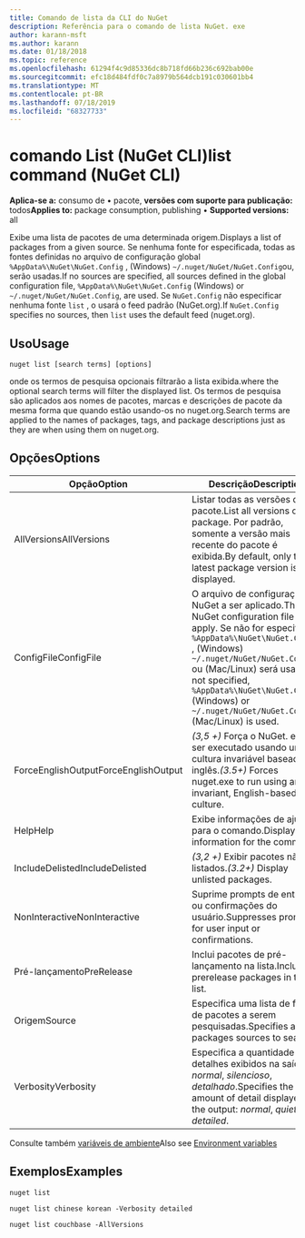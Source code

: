 ```yaml
---
title: Comando de lista da CLI do NuGet
description: Referência para o comando de lista NuGet. exe
author: karann-msft
ms.author: karann
ms.date: 01/18/2018
ms.topic: reference
ms.openlocfilehash: 61294f4c9d85336dc8b718fd66b236c692bab00e
ms.sourcegitcommit: efc18d484fdf0c7a8979b564dcb191c030601bb4
ms.translationtype: MT
ms.contentlocale: pt-BR
ms.lasthandoff: 07/18/2019
ms.locfileid: "68327733"
---
```

# <a name="list-command-nuget-cli"></a><span data-ttu-id="04f3a-103">comando List (NuGet CLI)</span><span class="sxs-lookup"><span data-stu-id="04f3a-103">list command (NuGet CLI)</span></span>

<span data-ttu-id="04f3a-104">**Aplica-se a:** consumo de &bullet; pacote, **versões com suporte para publicação:** todos</span><span class="sxs-lookup"><span data-stu-id="04f3a-104">**Applies to:** package consumption, publishing &bullet; **Supported versions:** all</span></span>

<span data-ttu-id="04f3a-105">Exibe uma lista de pacotes de uma determinada origem.</span><span class="sxs-lookup"><span data-stu-id="04f3a-105">Displays a list of packages from a given source.</span></span> <span data-ttu-id="04f3a-106">Se nenhuma fonte for especificada, todas as fontes definidas no arquivo de configuração global `%AppData%\NuGet\NuGet.Config` , (Windows) `~/.nuget/NuGet/NuGet.Config`ou, serão usadas.</span><span class="sxs-lookup"><span data-stu-id="04f3a-106">If no sources are specified, all sources defined in the global configuration file, `%AppData%\NuGet\NuGet.Config` (Windows) or `~/.nuget/NuGet/NuGet.Config`, are used.</span></span> <span data-ttu-id="04f3a-107">Se `NuGet.Config` não especificar nenhuma fonte `list` , o usará o feed padrão (NuGet.org).</span><span class="sxs-lookup"><span data-stu-id="04f3a-107">If `NuGet.Config` specifies no sources, then `list` uses the default feed (nuget.org).</span></span>

## <a name="usage"></a><span data-ttu-id="04f3a-108">Uso</span><span class="sxs-lookup"><span data-stu-id="04f3a-108">Usage</span></span>

```cli
nuget list [search terms] [options]
```

<span data-ttu-id="04f3a-109">onde os termos de pesquisa opcionais filtrarão a lista exibida.</span><span class="sxs-lookup"><span data-stu-id="04f3a-109">where the optional search terms will filter the displayed list.</span></span> <span data-ttu-id="04f3a-110">Os termos de pesquisa são aplicados aos nomes de pacotes, marcas e descrições de pacote da mesma forma que quando estão usando-os no nuget.org.</span><span class="sxs-lookup"><span data-stu-id="04f3a-110">Search terms are applied to the names of packages, tags, and package descriptions just as they are when using them on nuget.org.</span></span>

## <a name="options"></a><span data-ttu-id="04f3a-111">Opções</span><span class="sxs-lookup"><span data-stu-id="04f3a-111">Options</span></span>

| <span data-ttu-id="04f3a-112">Opção</span><span class="sxs-lookup"><span data-stu-id="04f3a-112">Option</span></span> | <span data-ttu-id="04f3a-113">Descrição</span><span class="sxs-lookup"><span data-stu-id="04f3a-113">Description</span></span> |
| --- | --- |
| <span data-ttu-id="04f3a-114">AllVersions</span><span class="sxs-lookup"><span data-stu-id="04f3a-114">AllVersions</span></span> | <span data-ttu-id="04f3a-115">Listar todas as versões de um pacote.</span><span class="sxs-lookup"><span data-stu-id="04f3a-115">List all versions of a package.</span></span> <span data-ttu-id="04f3a-116">Por padrão, somente a versão mais recente do pacote é exibida.</span><span class="sxs-lookup"><span data-stu-id="04f3a-116">By default, only the latest package version is displayed.</span></span> |
| <span data-ttu-id="04f3a-117">ConfigFile</span><span class="sxs-lookup"><span data-stu-id="04f3a-117">ConfigFile</span></span> | <span data-ttu-id="04f3a-118">O arquivo de configuração do NuGet a ser aplicado.</span><span class="sxs-lookup"><span data-stu-id="04f3a-118">The NuGet configuration file to apply.</span></span> <span data-ttu-id="04f3a-119">Se não for especificado `%AppData%\NuGet\NuGet.Config` , (Windows) `~/.nuget/NuGet/NuGet.Config` ou (Mac/Linux) será usado.</span><span class="sxs-lookup"><span data-stu-id="04f3a-119">If not specified, `%AppData%\NuGet\NuGet.Config` (Windows) or `~/.nuget/NuGet/NuGet.Config` (Mac/Linux) is used.</span></span>|
| <span data-ttu-id="04f3a-120">ForceEnglishOutput</span><span class="sxs-lookup"><span data-stu-id="04f3a-120">ForceEnglishOutput</span></span> | <span data-ttu-id="04f3a-121">*(3,5 +)* Força o NuGet. exe a ser executado usando uma cultura invariável baseada em inglês.</span><span class="sxs-lookup"><span data-stu-id="04f3a-121">*(3.5+)* Forces nuget.exe to run using an invariant, English-based culture.</span></span> |
| <span data-ttu-id="04f3a-122">Help</span><span class="sxs-lookup"><span data-stu-id="04f3a-122">Help</span></span> | <span data-ttu-id="04f3a-123">Exibe informações de ajuda para o comando.</span><span class="sxs-lookup"><span data-stu-id="04f3a-123">Displays help information for the command.</span></span> |
| <span data-ttu-id="04f3a-124">IncludeDelisted</span><span class="sxs-lookup"><span data-stu-id="04f3a-124">IncludeDelisted</span></span> | <span data-ttu-id="04f3a-125">*(3,2 +)* Exibir pacotes não listados.</span><span class="sxs-lookup"><span data-stu-id="04f3a-125">*(3.2+)* Display unlisted packages.</span></span> |
| <span data-ttu-id="04f3a-126">NonInteractive</span><span class="sxs-lookup"><span data-stu-id="04f3a-126">NonInteractive</span></span> | <span data-ttu-id="04f3a-127">Suprime prompts de entrada ou confirmações do usuário.</span><span class="sxs-lookup"><span data-stu-id="04f3a-127">Suppresses prompts for user input or confirmations.</span></span> |
| <span data-ttu-id="04f3a-128">Pré-lançamento</span><span class="sxs-lookup"><span data-stu-id="04f3a-128">PreRelease</span></span> | <span data-ttu-id="04f3a-129">Inclui pacotes de pré-lançamento na lista.</span><span class="sxs-lookup"><span data-stu-id="04f3a-129">Includes prerelease packages in the list.</span></span> |
| <span data-ttu-id="04f3a-130">Origem</span><span class="sxs-lookup"><span data-stu-id="04f3a-130">Source</span></span> | <span data-ttu-id="04f3a-131">Especifica uma lista de fontes de pacotes a serem pesquisadas.</span><span class="sxs-lookup"><span data-stu-id="04f3a-131">Specifies a list of packages sources to search.</span></span> |
| <span data-ttu-id="04f3a-132">Verbosity</span><span class="sxs-lookup"><span data-stu-id="04f3a-132">Verbosity</span></span> | <span data-ttu-id="04f3a-133">Especifica a quantidade de detalhes exibidos na saída: *normal*, *silencioso*, *detalhado*.</span><span class="sxs-lookup"><span data-stu-id="04f3a-133">Specifies the amount of detail displayed in the output: *normal*, *quiet*, *detailed*.</span></span> |

<span data-ttu-id="04f3a-134">Consulte também [variáveis de ambiente](cli-ref-environment-variables.md)</span><span class="sxs-lookup"><span data-stu-id="04f3a-134">Also see [Environment variables](cli-ref-environment-variables.md)</span></span>

## <a name="examples"></a><span data-ttu-id="04f3a-135">Exemplos</span><span class="sxs-lookup"><span data-stu-id="04f3a-135">Examples</span></span>

```cli
nuget list

nuget list chinese korean -Verbosity detailed

nuget list couchbase -AllVersions
```
